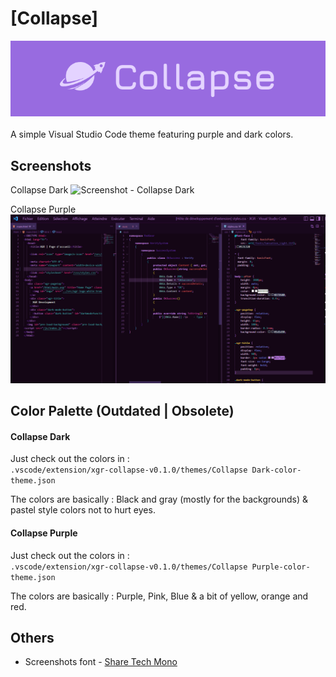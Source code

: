 # [Collapse]
![Collapse Logo](https://github.com/XGR-Development/Collapse-vscode-theme/blob/main/cropped-icon.png)
<br><br> A simple Visual Studio Code theme featuring purple and dark colors.

## Screenshots
Collapse Dark
![Screenshot - Collapse Dark]()

Collapse Purple
![Screenshot - Collapse Purple](https://github.com/XGR-Development/Collapse-vscode-theme/blob/main/static/collapse-purple-screenshot.png)

## Color Palette (Outdated | Obsolete)
#### **Collapse Dark**

Just check out the colors in :  
`.vscode/extension/xgr-collapse-v0.1.0/themes/Collapse Dark-color-theme.json`

The colors are basically : Black and gray (mostly for the backgrounds) & pastel style colors not to hurt eyes.

#### **Collapse Purple**

Just check out the colors in :  
`.vscode/extension/xgr-collapse-v0.1.0/themes/Collapse Purple-color-theme.json`

The colors are basically : Purple, Pink, Blue & a bit of yellow, orange and red.

## Others

- Screenshots font - [Share Tech Mono](https://fonts.google.com/specimen/Share+Tech+Mono)